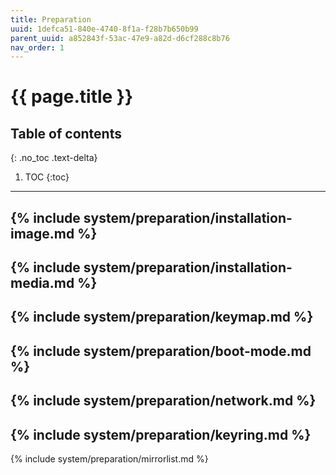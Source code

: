 ```yaml
---
title: Preparation
uuid: 1defca51-840e-4740-8f1a-f28b7b650b99
parent_uuid: a852843f-53ac-47e9-a82d-d6cf288c8b76
nav_order: 1
---
```


# {{ page.title }}

## Table of contents
{: .no_toc .text-delta}

1. TOC
{:toc}

---

{% include system/preparation/installation-image.md %}
---
{% include system/preparation/installation-media.md %}
---
{% include system/preparation/keymap.md %}
---
{% include system/preparation/boot-mode.md %}
---
{% include system/preparation/network.md %}
---
{% include system/preparation/keyring.md %}
---
{% include system/preparation/mirrorlist.md %}

